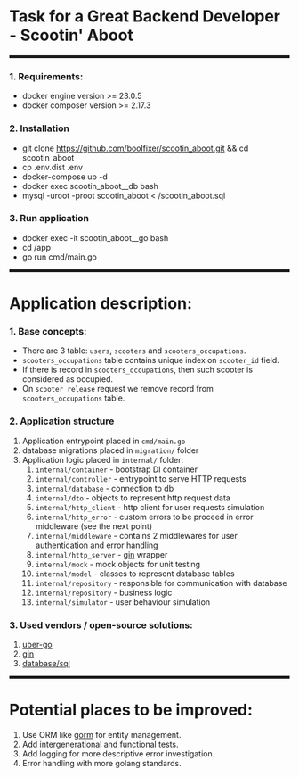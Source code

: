 # Task for a Great Backend Developer - Scootin' Aboot

<hr style="border:2px solid"> 

### 1. Requirements:

- docker engine version >= 23.0.5
- docker composer version >= 2.17.3

### 2. Installation

- git clone https://github.com/boolfixer/scootin_aboot.git && cd scootin_aboot
- cp .env.dist .env
- docker-compose up -d
- docker exec scootin_aboot__db bash
- mysql -uroot -proot scootin_aboot < /scootin_aboot.sql

### 3. Run application

- docker exec -it scootin_aboot__go bash 
- cd /app
- go run cmd/main.go

<hr style="border:2px solid"> 

# Application description:

### 1. Base concepts:

- There are 3 table: `users`, `scooters` and `scooters_occupations`. 
- `scooters_occupations` table contains unique index on `scooter_id` field.
- If there is record in `scooters_occupations`, then such scooter is considered as occupied.
- On `scooter release` request we remove record from `scooters_occupations` table.

### 2. Application structure

1. Application entrypoint placed in `cmd/main.go`
2. database migrations placed in `migration/` folder 
3. Application logic placed in `internal/` folder:
   1. `internal/container` - bootstrap DI container
   2. `internal/controller` - entrypoint to serve HTTP requests
   3. `internal/database` - connection to db
   4. `internal/dto` - objects to represent http request data 
   5. `internal/http_client` - http client for user requests simulation
   6. `internal/http_error` - custom errors to be proceed in error middleware (see the next point)
   7. `internal/middleware` - contains 2 middlewares for user authentication and error handling
   8. `internal/http_server` - [gin](https://github.com/gin-gonic/gin) wrapper
   9. `internal/mock` - mock objects for unit testing
   10. `internal/model` - classes to represent database tables
   11. `internal/repository` - responsible for communication with database
   12. `internal/repository` - business logic
   13. `internal/simulator` - user behaviour simulation

### 3. Used vendors / open-source solutions:

1. [uber-go](https://github.com/uber-go)
2. [gin](https://github.com/gin-gonic/gin) 
3. [database/sql](https://pkg.go.dev/database/sql)

<hr style="border:2px solid"> 

# Potential places to be improved:
1. Use ORM like [gorm](https://gorm.io/index.html) for entity management.
2. Add intergenerational and functional tests.
3. Add logging for more descriptive error investigation.
4. Error handling with more golang standards.
